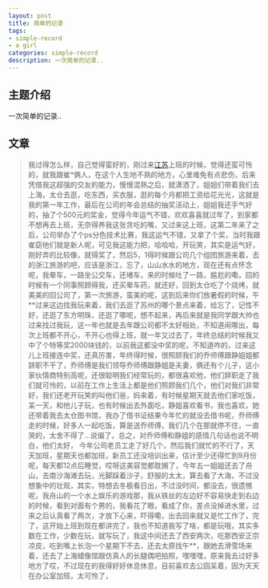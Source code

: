 ```yaml
---
layout: post
title: 简单的记录
tags:
- simple-record
- a girl
categories: simple-record
description: 一次简单的记录..
---
```

## 主题介绍 ##
一次简单的记录..


## 文章 ##
>我过得怎么样，自己觉得蛮好的，刚过来[江苏](http://baike.baidu.com/link?url=R4jndlODKqIp-p1vjOEG2AAWl7rpSPrDPVajXBXox8iwdNjvQAU8PLlyfHAWcKXcoydnwQmfP3_m0hVxiQImPa)上班的时候，觉得还蛮可怜的，就我跟崔\*俩人，在这个人生地不熟的地方，心里难免有点悲伤，后来凭借我这超强的交友的能力，慢慢混熟之后，就潇洒了，姐姐们带着我们去上海，太仓去逛，吃东西，买衣服，逛的每个月都把工资给花光光，这就是我的第一年工作，最后在公司的年会总结的抽奖活动上，姐姐我还手气好的，抽了个500元的奖金，觉得今年运气不错，欢欢喜喜就过年了，到家都不想再去上班，无奈得养我这张贪吃的嘴，又过来这上班，这第二年来了之后，公司举办了个ps分色技术比赛，我这运气不错，又拿了个奖，当时我跟崔窈他们就是新人呢，可见我这能力把，哈哈哈，开玩笑，其实是运气好，刚好弄的比较像，就得奖了，然后5，1得时候跟公司几个组团旅游来着，去的浙江旅游的吧，应该是浙江，忘了，山山水水的地方，现在还有点怀念呢，我晕车，一路坐公交车，还堵车，来的时候吐了一路，尴尬的嘞，回的时候有一个同事照顾得我，还买晕车药，就还好，回到太仓吃了个烧烤，就美美的回公司了，第一次旅游，蛮美的呢，这到后来你们放暑假的时候，午\*\*过来这边找我玩来着，我们去逛了苏州的哪个景点来着，给忘了，记性不好，还逛了东方明珠，还逛了哪呢，想不起来，再后来就是我同学跟大帅也过来找过我玩，这一年也就是去年跟公司都不太好相处，不知道闹哪出，每次上班都不开心，不开心也得上班，就一年又过去了，年终总结的时候我又中了个特等奖2000块钱的，以前我这都没中奖的呢，不知道咋的，过来这儿上班接连中奖，还真厉害，年终得时候，很照顾我们的乔师傅跟静姐姐都辞职不干了，乔师傅是我们领导乔师傅跟静姐是夫妻，俩还有个儿子，这小家伙情商特别高呢，还很聪明我们经常玩的，都很喜欢他，他们辞职走了我们就可怜的，以前在工作上生活上都是他们照顾我们几个，他们对我们非常好，我们还老开玩笑的叫他们爸，妈来着，有时候星期天就去他们家吃饭，呆一天，和他儿子玩，也有时候出去外面吃，静姐喜欢看书，我也喜欢，她还带着我去太仓图书馆，我办了借书证结果今年忙的就没去借书呢，乔师傅走的时候，好多人一起吃饭，算是送乔师傅，我们几个在那就停不住，一直哭的，太舍不得了…说偏了，总之，对乔师傅和静姐的感情几句话也说不明白，他们太好，   今年公司老员工走了好几个，然后我们就忙的不行了，天天加班，星期天也都加班，新员工还没培训出来，估计至少还得忙到9月份呢，每天都12点后睡觉，哎呀这美容觉都耽搁了，今年五一姐姐还去了舟山，去南沙海滩去玩，光脚踩着沙子，舒服的太太，算去看了大海，不过没想象中的壮观，其实，特想去冬极看日出，不过没时间，都没去，很遗憾呢，我舟山的一个水上娱乐的游戏那，我从铁丝的左边好不容易快走到右边的时候，看到对面有个男的，我看花了眼，看成了你，差点没掉进水里，过来之后认真看了两次，才放下心来，吓得嘞，出去回来就又是忙工作了，完了，这开始上班到现在都讲完了，我也不知道我写了啥，都是玩哦，其实多数在工作，少数在玩，就写玩了，我这中间还去了西安两次，吃那西安正宗凉皮，吃到嘴上长泡一个星期下不去，还去太原找午\*\*，跟她去滑雪场来着，还去了上海蜡像馆跟仿真人的长腿偶吧拍照，嘿嘿嘿，原来我去过好多地方了哎，不过现在的我得好好休息休息，目前喜欢去公园呆着，因为天天在办公室加班，太可怜了，



